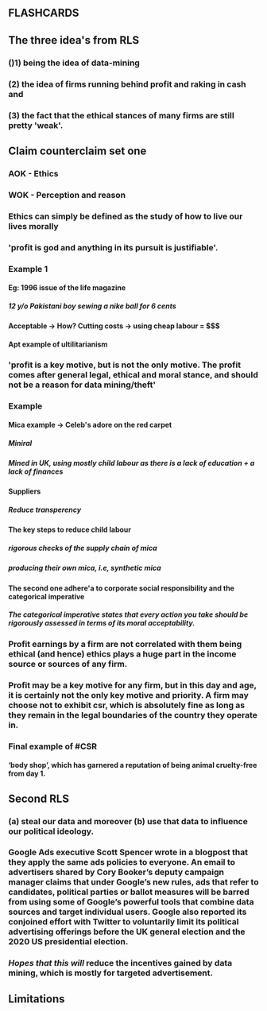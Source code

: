 ## FLASHCARDS
## **The three idea's from RLS**
### ()1) being the idea of data-mining
### (2) the idea of firms running behind profit and raking in cash and
### (3) the fact that the ethical stances of many firms are still pretty 'weak'.
## **Claim counterclaim set one**
### AOK - Ethics
### WOK - Perception and reason
### Ethics can simply be defined as the study of how to live our lives morally
### **'profit is god and anything in its pursuit is justifiable'.**
### Example 1
#### Eg: 1996 issue of the life magazine
##### 12 y/o Pakistani boy sewing a nike ball for 6 cents
#### Acceptable -> How? Cutting costs -> using cheap labour = $$$
#### Apt example of ultilitarianism
### **'profit is a key motive, but is not the only motive. The profit comes after general legal, ethical and moral stance, and should not be a reason for data mining/theft'**
### Example
#### Mica example -> Celeb's adore on the red carpet
##### Miniral
##### Mined in UK, using mostly child labour as there is a lack of education + a lack of finances
#### Suppliers
##### Reduce transperency
#### The key steps to reduce child labour
##### rigorous checks of the supply chain of mica
##### producing their own mica, i.e, synthetic mica
#### The second one adhere'a to corporate social responsibility and the categorical imperative
##### The categorical imperative states that every action you take should be rigorously assessed in terms of its moral acceptability.
### Profit earnings by a firm are not correlated with them being ethical (and hence) ethics plays a huge part in the income source or sources of any firm.
### Profit may be a key motive for any firm, but in this day and age, it is certainly not the only key motive and priority. A firm may choose not to exhibit csr, which is absolutely fine as long as they remain in the legal boundaries of the country they operate in.
### Final example of #CSR
#### ‘body shop’, which has garnered a reputation of being animal cruelty-free from day 1.
## **Second RLS**
### (a) steal our data and moreover (b) use that data to influence our political ideology.
### Google Ads executive Scott Spencer wrote in a blogpost that they apply the same ads policies to everyone. An email to advertisers shared by Cory Booker’s deputy campaign manager claims that under Google’s new rules, ads that refer to candidates, political parties or ballot measures will be barred from using some of Google’s powerful tools that combine data sources and target individual users. Google also reported its conjoined effort with Twitter to voluntarily limit its political advertising offerings before the UK general election and the 2020 US presidential election.
### _Hopes that this will_ reduce the incentives gained by data mining, which is mostly for targeted advertisement.
## **Limitations**
